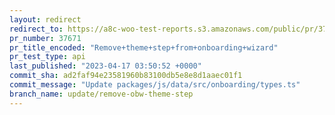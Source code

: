```yaml
---
layout: redirect
redirect_to: https://a8c-woo-test-reports.s3.amazonaws.com/public/pr/37671/api/index.html
pr_number: 37671
pr_title_encoded: "Remove+theme+step+from+onboarding+wizard"
pr_test_type: api
last_published: "2023-04-17 03:50:52 +0000"
commit_sha: ad2faf94e23581960b83100db5e8e8d1aaec01f1
commit_message: "Update packages/js/data/src/onboarding/types.ts"
branch_name: update/remove-obw-theme-step
---
```

